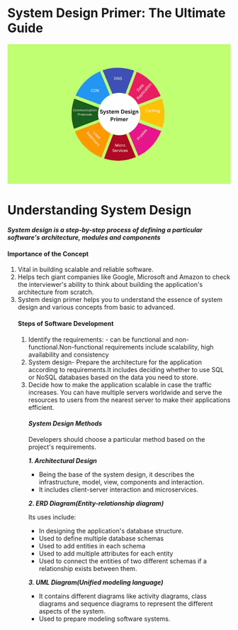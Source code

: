 # **System Design Primer: The Ultimate Guide** 
![System design Primer](./assets/img1.webp "A box model diagram") 
# Understanding System Design  
***System design is a step-by-step process of defining a particular software's architecture, modules and components***  
#### Importance of the Concept 
<ol>
<li>Vital in building scalable and reliable software.
<li>Helps tech giant companies like Google, Microsoft and Amazon to  check the interviewer's ability to think about building the application's architecture from scratch. 
<li>System design primer helps you to understand the essence of system design and various concepts from basic to advanced.  

#### Steps of Software Development  
<ol>
<li>Identify the requirements:  
- can be functional and non-functional.Non-functional requirements include scalability, high availability and consistency 
<li>System design- Prepare the architecture for the application according to requirements.It includes deciding whether  to use SQL or NoSQL databases based on the data you need to store.
<li>Decide how to make the application scalable in case the traffic increases. You can have multiple servers worldwide and serve the resources to users from the nearest server to make their applications efficient.

#### ***System Design Methods*** 
Developers should choose a particular method based on the project's requirements. 


***1. Architectural Design*** 

- Being the base of the system design, it describes the infrastructure, model, view, components and interaction.  
 - It includes client-server interaction and microservices.
 
 ***2. ERD Diagram(Entity-relationship diagram)***  
 
 Its uses include:  
 - In designing the application's database structure.
 - Used to define multiple database schemas 
 - Used to add entities in each schema 
 - Used to add multiple attributes for each entity
 - Used to connect the entities of two different schemas if a relationship exists between them. 

 ***3. UML Diagram(Unified modeling language)***  
 - It contains different diagrams like activity diagrams, class diagrams and sequence diagrams to represent the different aspects of the system.
 - Used to prepare modeling software systems.  
